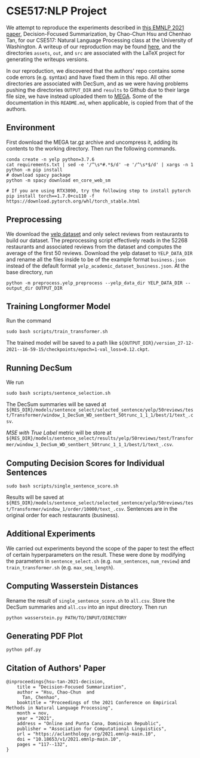 # CSE517:NLP Project

We attempt to reproduce the experiments described in [this EMNLP 2021 paper](https://aclanthology.org/2021.emnlp-main.10.pdf), Decision-Focused Summarization, by Chao-Chun Hsu and Chenhao Tan, for our CSE517: Natural Language Processing class at the University of Washington. A writeup of our reproduction may be found [here](https://github.com/ericxiaseattle/CSE517-Project/raw/main/out/projectv2.pdf), and the directories `assets`, `out`, and `src` are associated with the LaTeX project for generating the writeups versions.

In our reproduction, we discovered that the authors' repo contains some code errors (e.g. syntax) and have fixed them in this repo. 
All other directories are associated with DecSum, and as we were having problems pushing the directories `OUTPUT_DIR` and `results` to Github due to their large file size, we have instead uploaded them to [MEGA](https://mega.nz/file/8NFzxAja#_txCnvg5SSs_XoW4aewxo4btKZLDJ6NW8S0Z_bFu_PY). Some of the documentation in this `README.md`, when applicable, is copied from that of the authors.

## Environment
First download the MEGA tar.gz archive and uncompress it, adding its contents to the working directory. Then run the following commands.
```
conda create -n yelp python=3.7.6
cat requirements.txt | sed -e '/^\s*#.*$/d' -e '/^\s*$/d' | xargs -n 1 python -m pip install
# download spacy package
python -m spacy download en_core_web_sm

# If you are using RTX3090, try the following step to install pytorch
pip install torch==1.7.0+cu110 -f https://download.pytorch.org/whl/torch_stable.html
```
## Preprocessing
We download the [yelp dataset](https://www.yelp.com/dataset/download) and only select reviews from restaurants to build our dataset. The preprocessing script
effectively reads in the 52268 restaurants and associated reviews from the dataset and computes the average of the first 50 reviews. Download the yelp dataset to `YELP_DATA_DIR` and rename all the files inside to be of the example format `business.json` instead of the default format `yelp_academic_dataset_business.json`. At the base directory, run 
```
python -m preprocess.yelp_preprocess --yelp_data_dir YELP_DATA_DIR --output_dir OUTPUT_DIR
```

## Training Longformer Model
Run the command
```
sudo bash scripts/train_transformer.sh
```
The trained model will be saved to a path like 
`${OUTPUT_DIR}/version_27-12-2021--16-59-15/checkpoints/epoch=1-val_loss=0.12.ckpt`. 

## Running DecSum
We run
```
sudo bash scripts/sentence_selection.sh
```
The DecSum summaries will be saved at `${RES_DIR}/models/sentence_select/selected_sentence/yelp/50reviews/test/Transformer/window_1_DecSum_WD_sentbert_50trunc_1_1_1/best/1/text_.csv`.

*_MSE with True Label_* metric will be store at `${RES_DIR}/models/sentence_select/results/yelp/50reviews/test/Transformer/window_1_DecSum_WD_sentbert_50trunc_1_1_1/best/1/text_.csv`.

## Computing Decision Scores for Individual Sentences
```
sudo bash scripts/single_sentence_score.sh
```
Results will be saved at `${RES_DIR}/models/sentence_select/selected_sentence/yelp/50reviews/test/Transformer/window_1/order/10000/text_.csv`.
Sentences are in the original order for each restaurants (business).

## Additional Experiments 
We carried out experiments beyond the scope of the paper to test the effect of certain hyperparameters on the result. These were done by modifying the parameters in `sentence_select.sh` (e.g. `num_sentences`, `num_review`) and `train_transformer.sh` (e.g. `max_seq_length`). 

## Computing Wasserstein Distances
Rename the result of `single_sentence_score.sh` to `all.csv`. Store the DecSum summaries and `all.csv` into an input directory. Then run 
```
python wasserstein.py PATH/TO/INPUT/DIRECTORY
```

## Generating PDF Plot
```
python pdf.py
```

## Citation of Authors' Paper
```
@inproceedings{hsu-tan-2021-decision,
    title = "Decision-Focused Summarization",
    author = "Hsu, Chao-Chun  and
      Tan, Chenhao",
    booktitle = "Proceedings of the 2021 Conference on Empirical Methods in Natural Language Processing",
    month = nov,
    year = "2021",
    address = "Online and Punta Cana, Dominican Republic",
    publisher = "Association for Computational Linguistics",
    url = "https://aclanthology.org/2021.emnlp-main.10",
    doi = "10.18653/v1/2021.emnlp-main.10",
    pages = "117--132",
}
```
